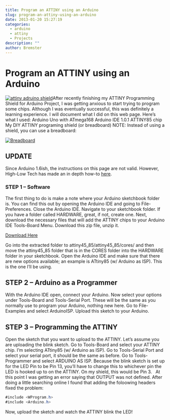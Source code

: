 ```yaml
---
title: Program an ATTINY using an Arduino
slug: program-an-attiny-using-an-arduino
date: 2013-01-20 15:27:19
categories:
  - arduino
  - attiny
  - Projects
description: ""
author: Bremster
---
```


# Program an ATTINY using an Arduino

[![attiny adruino shield](/uploads/2015/07/attinyshield2-300x225.jpg)](/uploads/2015/07/attinyshield2.jpg)After recently finishing my ATTINY Programming Shield for Arduino Project, I was getting anxious to start trying to program some chips. Although I was eventually successful, this was definitely a learning experience. I will document what I did on this web page. Here’s what I used: Arduino Uno with ATmega168 Arduino IDE 1.0.1 ATTINY85 chip My DIY ATTINY programing shield (or breadboard) NOTE: Instead of using a shield, you can use a breadboard:

[![Breadboard](http://hlt.media.mit.edu/wp-content/uploads/2011/06/Screen-shot-2011-06-06-at-1.46.39-PM.png)](http://hlt.media.mit.edu/wp-content/uploads/2011/06/Screen-shot-2011-06-06-at-1.46.39-PM.png)

## UPDATE

Since Arduino 1.6ish, the instructions on this page are not valid. However, High-Low Tech has made an in depth how-to [here](http://highlowtech.org/?p=1695). 

### STEP 1 – Software

The first thing to do is make a note where your Arduino sketchbook folder is. You can find this out by opening the Arduino IDE and going to File-Preferences. Close the Arduino IDE. Navigate to your sketchbook folder. If you have a folder called HARDWARE, great, if not, create one. Next, download the necessary files that will add the ATTINY chips to your Arduino IDE Tools-Board Menu. Download this zip file, unzip it.

[Download Here](http://hlt.media.mit.edu/wp-content/uploads/2011/06/attiny45_85.zip)

Go into the extracted folder to attiny45_85/attiny45_85/cores/ and then move the attiny45_85 folder that is in the CORES folder into the HARDWARE folder in your sketchbook. Open the Arduino IDE and make sure that there are new options available; an example is ATtiny85 (w/ Arduino as ISP). This is the one I’ll be using.

## STEP 2 – Arduino as a Programmer

With the Arduino IDE open, connect your Arduino. Now select your options under Tools-Board and Tools-Serial Port. These will be the same as you normally use to program your Arduino, nothing new here. Go to File-Examples and select ArduinoISP. Upload this sketch to your Arduino.

## STEP 3 – Programming the ATTINY

Open the sketch that you want to upload to the ATTINY. Let’s assume you are uploading the blink sketch. Go to Tools-Board and select your ATTINY chip. I’m selecting ATtiny85 (w/ Arduino as ISP). Go to Tools-Serial Port and select your serial port, it should be the same as before. Go to Tools-Programmer and select ARDUINO AS ISP. Because the blink sketch is set up for the LED Pin to be Pin 13, you’ll have to change this to whichever pin the LED is hooked up to on the ATTINY. On my shield, this would be Pin 3.   At this point I was getting an error saying that OUTPUT was not defined. After doing a little searching online I found that adding the foloowing headers fixed the problem:

```c#
#include <WProgram.h>
#include <Arduino.h>
```

Now, upload the sketch and watch the ATTINY blink the LED!

